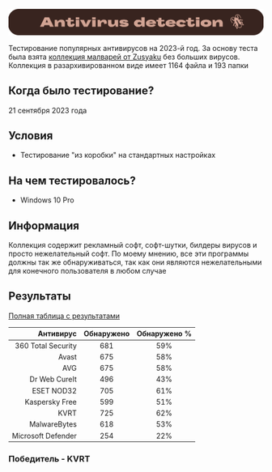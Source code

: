 ![Windows Section](https://github.com/xtcorp/antivirus-detection-results/blob/main/images/AntivirusDetection.png)

Тестирование популярных антивирусов на 2023-й год. За основу теста была взята [коллекция малварей от Zusyaku](https://github.com/Zusyaku/Malware-Collection-Part-2) без больших вирусов. Коллекция в разархивированном виде имеет 1164 файла и 193 папки

## Когда было тестирование?
21 сентября 2023 года

## Условия
- Тестирование "из коробки" на стандартных настройках

## На чем тестировалось?
- Windows 10 Pro

## Информация
Коллекция содержит рекламный софт, софт-шутки, билдеры вирусов и просто нежелательный софт. По моему мнению, все эти программы должны так же обнаруживаться, так как они являются нежелательными для конечного пользователя в любом случае

## Результаты
[Полная таблица с результатами](https://github.com/xtcorp/antivirus-detection-results/releases/latest)

| Антивирус | Обнаружено | Обнаружено % |
|          ---: |     :---:      |     :---:      |
| 360 Total Security | 681 | 59% |
| Avast | 675 | 58% |
| AVG | 675 | 58% |
| Dr Web CureIt | 496 | 43% |
| ESET NOD32 | 705 | 61% |
| Kaspersky Free | 599 | 51% |
| KVRT | 725 | 62% |
| MalwareBytes | 618 | 53% |
| Microsoft Defender | 254 | 22% |

### Победитель - KVRT

